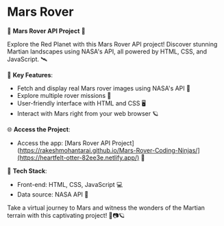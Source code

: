 # Mars Rover 

🚀 **Mars Rover API Project** 🌌

Explore the Red Planet with this Mars Rover API project! Discover stunning Martian landscapes using NASA's API, all powered by HTML, CSS, and JavaScript. 🛰️

🌟 **Key Features**:
- Fetch and display real Mars rover images using NASA's API 📸
- Explore multiple rover missions 🌠
- User-friendly interface with HTML and CSS 🖥️
- Interact with Mars right from your web browser 🪐

🌐 **Access the Project**:
- Access the app: [Mars Rover API Project](https://rakeshmohantarai.github.io/Mars-Rover-Coding-Ninjas/](https://heartfelt-otter-82ee3e.netlify.app/) 🚀

🔧 **Tech Stack**:
- Front-end: HTML, CSS, JavaScript 💻
- Data source: NASA API 📡

Take a virtual journey to Mars and witness the wonders of the Martian terrain with this captivating project! 🌠📷🪐

